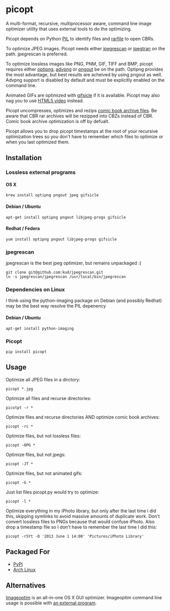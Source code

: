 picopt
======

A multi-format, recursive, multiprocessor aware, command line image optimizer utility that uses external tools to do the optimizing.

Picopt depends on Python [PIL](http://www.pythonware.com/products/pil/) to identify files and [rarfile](https://pypi.python.org/pypi/rarfile) to open CBRs.

To optimize JPEG images. Picopt needs either [jpegrescan](https://github.com/kud/jpegrescan) or [jpegtran](http://jpegclub.org/jpegtran/) on the path. jpegrescan is preferred.

To optimize lossless images like PNG, PNM, GIF, TIFF and BMP, picopt requires either [optipng](http://optipng.sourceforge.net/), [advpng](http://advancemame.sourceforge.net/doc-advpng.html) or [pngout](http://advsys.net/ken/utils.htm) be on the path. Optipng provides the most advantage, but best results are acheived by using pngout as well. Advpng support is disabled by default and must be explicitly enabled on the command line.

Animated GIFs are optimized with [gifsicle](http://www.lcdf.org/gifsicle/) if it is available. Picopt may also nag you to use [HTML5 video](http://gfycat.com/about) instead.

Picopt uncompresses, optimizes and rezips [comic book archive files](https://en.wikipedia.org/wiki/Comic_book_archive). Be aware that CBR rar archives will be rezipped into CBZs instead of CBR. Comic book archive optimization is off by defualt.

Picopt allows you to drop picopt timestamps at the root of your recursive optimization trees so you don't have to remember which files to optimize or when you last optimized them.

Installation
------------

### Lossless external programs
#### OS X
    brew install optipng pngout jpeg gifsicle

#### Debian / Ubuntu
    apt-get install optipng pngout libjpeg-progs gifsicle

#### Redhat / Fedora
    yum install optipng pngout libjpeg-progs gifsicle

### jpegrescan
jpegrescan is the best jpeg optimizer, but remains unpackaged :(

    git clone git@github.com:kud/jpegrescan.git
    ln -s jpegrescan/jpegrescan /usr/local/bin/jpegrescan

### Dependencies on Linux
I think using the python-imaging package on Debian (and possibly Redhat) may be the best way resolve the PIL depenency
#### Debian / Ubuntu
    apt-get install python-imaging

### Picopt
    pip install picopt

Usage
-----
Optimize all JPEG files in a dirctory:

    picopt *.jpg

Optimize all files and recurse directories:

    picotpt -r *

Optimize files and recurse directories AND optimize comic book archives:

    picopt -rc *

Optimize files, but not lossless files:

    picopt -OPG *

Optimize files, but not jpegs:

    picopt -JT *

Optimize files, but not animated gifs:

    picopt -G *

Just list files picopt.py would try to optimize:

    picopt -l *

Optimize everything in my iPhoto library, but only after the last time i did this, skipping symlinks to avoid massive amounts of duplicate work. Don't convert lossless files to PNGs because that would confuse iPhoto. Also drop a timestamp file so I don't have to remember the last time I did this:

    picopt -rSYt -D '2013 June 1 14:00' 'Pictures/iPhoto Library'

Packaged For
------------

* [PyPI](https://pypi.python.org/pypi/picopt/0.13.1)
* [Arch Linux](https://aur.archlinux.org/packages/picopt/)


Alternatives
------------

[Imageoptim](http://imageoptim.com/) is an all-in-one OS X GUI optimizer. Imageoptim command line usage is possible with [an external program](https://code.google.com/p/imageoptim/issues/detail?can=2&start=0&num=100&q=&colspec=ID%20Type%20Status%20Priority%20Milestone%20Owner%20Summary%20Stars&groupby=&sort=&id=39).
